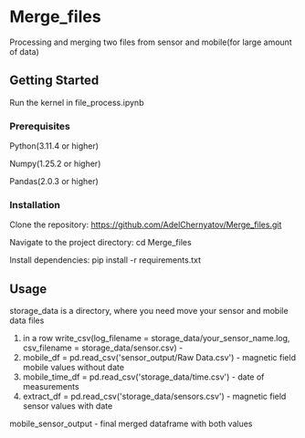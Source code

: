 # Merge_files
Processing and merging two files from sensor and mobile(for large amount of data)

## Getting Started
Run the kernel in file_process.ipynb

  ### Prerequisites
  Python(3.11.4 or higher)
  
  Numpy(1.25.2 or higher)
  
  Pandas(2.0.3 or higher)

  ### Installation
  Clone the repository: https://github.com/AdelChernyatov/Merge_files.git
  
  Navigate to the project directory: cd Merge_files
  
  Install dependencies: pip install -r requirements.txt

## Usage
storage_data is a directory, where you need move your sensor and mobile data files
1) in a row write_csv(log_filename = storage_data/your_sensor_name.log, csv_filename = storage_data/sensor.csv) -
2) mobile_df = pd.read_csv('sensor_output/Raw Data.csv') - magnetic field mobile values without date
3)  mobile_time_df = pd.read_csv('storage_data/time.csv') - date of measurements
4)  extract_df = pd.read_csv('storage_data/sensors.csv') - magnetic field sensor values with date

mobile_sensor_output - final merged dataframe with both values
